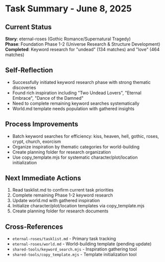 # Task Summary - June 8, 2025

<!-- AI Summary: Progress summary for eternal-roses Gothic romance story development following 14-phase methodology. Tracks completed keyword research and identifies next phase tasks. -->

## Current Status
**Story**: eternal-roses (Gothic Romance/Supernatural Tragedy)  
**Phase**: Foundation Phase 1-2 (Universe Research & Structure Development)  
**Completed**: Keyword research for "undead" (134 matches) and "love" (464 matches)

## Self-Reflection
- Successfully initiated keyword research phase with strong thematic discoveries
- Found rich inspiration including "Two Undead Lovers", "Eternal Embrace", "Dance of the Damned"
- Need to complete remaining keyword searches systematically
- World.md template needs population with gathered insights

## Process Improvements
- Batch keyword searches for efficiency: kiss, heaven, hell, gothic, roses, crypt, church, exorcism
- Organize inspiration by thematic categories for world-building
- Create planning folder for research organization
- Use copy_template.mjs for systematic character/plot/location initialization

## Next Immediate Actions
1. Read tasklist.md to confirm current task priorities
2. Complete remaining Phase 1-2 keyword research
3. Update world.md with gathered inspiration
4. Initialize character/plot/location templates via copy_template.mjs
5. Create planning folder for research documents

## Cross-References
- `eternal-roses/tasklist.md` - Primary task tracking
- `eternal-roses/world.md` - World-building template (pending update)
- `shared-tools/keyword_search.mjs` - Inspiration gathering tool
- `shared-tools/copy_template.mjs` - Template initialization tool
